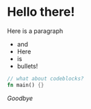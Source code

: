 # Hello there!

Here is a paragraph

- and
- Here
- is
- bullets!

```rs
// what about codeblocks?
fn main() {}
```

*Goodbye*
